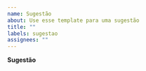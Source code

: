 ```yaml
---
name: Sugestão
about: Use esse template para uma sugestão
title: ""
labels: sugestao
assignees: ""
---
```


<!-- Verifique primeiro se a sua sugestão já não existe aqui! -->

<!-- Use este modelo apenas para problemas relacionados à sugestões! -->

<!-- Se possível, complete *todas* as seções, conforme descrito. Não remova nenhuma seção. -->

**Sugestão**

<!-- Acha que algo pode ser feito de outra forma? Me conte tudo e não esconda nada! -->

